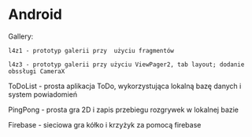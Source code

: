 # Android

Gallery:

	l4z1 - prototyp galerii przy  użyciu fragmentów
	
	l4z3 - prototyp galerii przy użyciu ViewPager2, tab layout; dodanie obssługi CameraX
	
ToDoList - prosta aplikacja ToDo, wykorzystująca lokalną bazę danych i system powiadomień

PingPong - prosta gra 2D i zapis przebiegu rozgrywek w lokalnej bazie

Firebase - sieciowa gra kółko i krzyżyk za pomocą firebase
